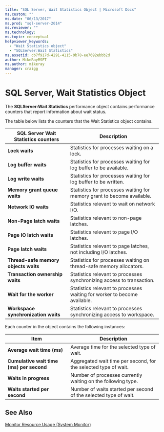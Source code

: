 ```yaml
---
title: "SQL Server, Wait Statistics Object | Microsoft Docs"
ms.custom: ""
ms.date: "06/13/2017"
ms.prod: "sql-server-2014"
ms.reviewer: ""
ms.technology:
ms.topic: conceptual
helpviewer_keywords: 
  - "Wait Statistics object"
  - "SQLServer:Wait Statistics"
ms.assetid: cb7f917d-4291-4115-9b78-ee7692ebbb2d
author: MikeRayMSFT
ms.author: mikeray
manager: craigg
---
```

# SQL Server, Wait Statistics Object
  The **SQLServer:Wait Statistics** performance object contains performance counters that report information about wait status.  
  
 The table below lists the counters that the Wait Statistics object contains.  
  
|SQL Server Wait Statistics counters|Description|  
|-----------------------------------------|-----------------|  
|**Lock waits**|Statistics for processes waiting on a lock.|  
|**Log buffer waits**|Statistics for processes waiting for log buffer to be available.|  
|**Log write waits**|Statistics for processes waiting for log buffer to be written.|  
|**Memory grant queue waits**|Statistics for processes waiting for memory grant to become available.|  
|**Network IO waits**|Statistics relevant to wait on network I/O.|  
|**Non-Page latch waits**|Statistics relevant to non-page latches.|  
|**Page IO latch waits**|Statistics relevant to page I/O latches.|  
|**Page latch waits**|Statistics relevant to page latches, not including I/O latches.|  
|**Thread-safe memory objects waits**|Statistics for processes waiting on thread-safe memory allocators.|  
|**Transaction ownership waits**|Statistics relevant to processes synchronizing access to transaction.|  
|**Wait for the worker**|Statistics relevant to processes waiting for worker to become available.|  
|**Workspace synchronization waits**|Statistics relevant to processes synchronizing access to workspace.|  
  
 Each counter in the object contains the following instances:  
  
|Item|Description|  
|----------|-----------------|  
|**Average wait time (ms)**|Average time for the selected type of wait.|  
|**Cumulative wait time (ms) per second**|Aggregated wait time per second, for the selected type of wait.|  
|**Waits in progress**|Number of processes currently waiting on the following type.|  
|**Waits started per second**|Number of waits started per second of the selected type of wait.|  
  
## See Also  
 [Monitor Resource Usage &#40;System Monitor&#41;](monitor-resource-usage-system-monitor.md)  
  
  

